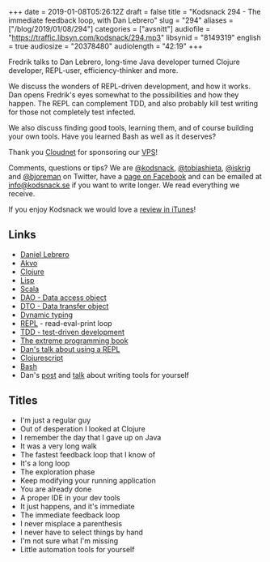 +++
date = 2019-01-08T05:26:12Z
draft = false
title = "Kodsnack 294 - The immediate feedback loop, with Dan Lebrero"
slug = "294"
aliases = ["/blog/2019/01/08/294"]
categories = ["avsnitt"]
audiofile = "https://traffic.libsyn.com/kodsnack/294.mp3"
libsynid = "8149319"
english = true
audiosize = "20378480"
audiolength = "42:19"
+++

Fredrik talks to Dan Lebrero, long-time Java developer turned Clojure developer, REPL-user, efficiency-thinker and more.

We discuss the wonders of REPL-driven development, and how it works. Dan opens Fredrik's eyes somewhat to the possibilities and how they happen. The REPL can complement TDD, and also probably kill test writing for those not completely test infected.

We also discuss finding good tools, learning them, and of course building your own tools. Have you learned Bash as well as it deserves?

Thank you [Cloudnet](http://www.cloudnet.se) for sponsoring our [VPS](http://en.wikipedia.org/wiki/Virtual_private_server)!

Comments, questions or tips? We are [@kodsnack](https://www.twitter.com/kodsnack), [@tobiashieta](https://www.twitter.com/tobiashieta), [@iskrig](https://www.twitter.com/iskrig) and [@bjoreman](https://www.twitter.com/bjoreman) on Twitter, have a [page on Facebook](https://www.facebook.com/kodsnack) and can be emailed at [info@kodsnack.se](mailto:info@kodsnack.se) if you want to write longer. We read everything we receive.

If you enjoy Kodsnack we would love a [review in iTunes](http://itunes.apple.com/se/podcast/kodsnack/id561631498?l=en)!

## Links ##
* [Daniel Lebrero](https://danlebrero.com/)
* [Akvo](https://akvo.org/)
* [Clojure](https://clojure.org/)
* [Lisp](https://en.wikipedia.org/wiki/Lisp_%28programming_language%29)
* [Scala](https://en.wikipedia.org/wiki/Scala_%28programming_language%29)
* [DAO - Data access object](https://en.wikipedia.org/wiki/Data_access_object)
* [DTO - Data transfer object](https://en.wikipedia.org/wiki/Data_transfer_object)
* [Dynamic typing](https://en.wikipedia.org/wiki/Type_system#Combining_static_and_dynamic_type_checking)
* [REPL](https://en.wikipedia.org/wiki/Read%E2%80%93eval%E2%80%93print_loop) - read-eval-print loop
* [TDD - test-driven development](https://en.wikipedia.org/wiki/Test-driven_development)
* [The extreme programming book](https://www.amazon.com/Extreme-Programming-Explained-Embrace-Change/dp/0321278658)
* [Dan's talk about using a REPL](https://danlebrero.com/2018/11/26/repl-driven-development-immediate-feedback-for-you-backend/#content)
* [Clojurescript](https://clojurescript.org/)
* [Bash](https://en.wikipedia.org/wiki/Bash_%28Unix_shell%29)
* Dan's [post](https://danlebrero.com/2017/08/03/efficient-developer-write-programs-for-yourself/#content) and [talk](https://danlebrero.com/2018/07/04/habits-of-efficient-developers-wearedevelopers-2018-video/#content) about writing tools for yourself

## Titles ##
* I'm just a regular guy
* Out of desperation I looked at Clojure
* I remember the day that I gave up on Java
* It was a very long walk
* The fastest feedback loop that I know of
* It's a long loop
* The exploration phase
* Keep modifying your running application
* You are already done
* A proper IDE in your dev tools
* It just happens, and it's immediate
* The immediate feedback loop
* I never misplace a parenthesis
* I never have to select things by hand
* I'm not sure what I'm missing
* Little automation tools for yourself
